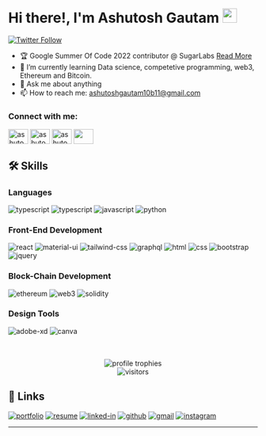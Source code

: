 # Hi there!, I'm Ashutosh Gautam <img src="https://media.giphy.com/media/hvRJCLFzcasrR4ia7z/giphy.gif" width="29px" height="29px">


[![Twitter Follow](https://img.shields.io/twitter/follow/ashutoshhgautam?color=1DA1F2&logo=twitter&style=for-the-badge)](https://twitter.com/intent/follow?original_referer=https%3A%2F%2Fgithub.com%2FTraitor000&screen_name=ashutoshhgautam)
 
- 🏆 Google Summer Of Code 2022 contributor @ SugarLabs [Read More](https://summerofcode.withgoogle.com/archive/2022/projects/oiE2yRSV) 
- 🌱 I’m currently learning Data science, competetive programming, web3, Ethereum and Bitcoin.
- 💬 Ask me about anything
- 📫 How to reach me: ashutoshgautam10b11@gmail.com


<h3 align="left">Connect with me:</h3>
<p align="left">
<a href="https://twitter.com/ashutoshhgautam" target="blank"><img align="center" src="https://raw.githubusercontent.com/rahuldkjain/github-profile-readme-generator/master/src/images/icons/Social/twitter.svg" alt="ashutoshhgautam" height="30" width="40" /></a>
<a href="https://linkedin.com/in/ashutosh-gautam-3747b3179" target="blank"><img align="center" src="https://raw.githubusercontent.com/rahuldkjain/github-profile-readme-generator/master/src/images/icons/Social/linked-in-alt.svg" alt="ashutosh-gautam" height="30" width="40" /></a>
<a href="https://www.instagram.com/ashutosh___gautam/" target="blank"><img align="center" src="https://raw.githubusercontent.com/rahuldkjain/github-profile-readme-generator/master/src/images/icons/Social/instagram.svg" alt="ashutosh___gautam" height="30" width="40" /></a>
 <a href="mailto:ashutoshgautam10b11@gmail.com" target="blank"><img align="center" src="https://upload.wikimedia.org/wikipedia/commons/7/7e/Gmail_icon_%282020%29.svg" height="30" width="40" /></a>
</p>

## 🛠️ Skills

### Languages

![typescript](https://img.shields.io/badge/C-3178C6?style=for-the-badge&logo=C&logoColor=white)
![typescript](https://img.shields.io/badge/c++-3178C6?style=for-the-badge&logo=c++&logoColor=white)
![javascript](https://img.shields.io/badge/JavaScript-323330?style=for-the-badge&logo=javascript&logoColor=F7DF1E)
![python](https://img.shields.io/badge/Python-3776AB?style=for-the-badge&logo=python&logoColor=white)

### Front-End Development

![react](https://img.shields.io/badge/React-20232A?style=for-the-badge&logo=react&logoColor=61DAFB)
![material-ui](https://img.shields.io/badge/Material_UI-0081CB?style=for-the-badge&logo=mui&logoColor=white)
![tailwind-css](https://img.shields.io/badge/tailwind_css-06B6D4?style=for-the-badge&logo=tailwind-css&logoColor=white)
![graphql](https://img.shields.io/badge/GraphQL-E434AA?style=for-the-badge&logo=graphql&logoColor=white)
![html](https://img.shields.io/badge/HTML5-E34F26?style=for-the-badge&logo=html5&logoColor=white)
![css](https://img.shields.io/badge/CSS3-1572B6?style=for-the-badge&logo=css3&logoColor=white)
![bootstrap](https://img.shields.io/badge/Bootstrap-563D7C?style=for-the-badge&logo=bootstrap&logoColor=white)
![jquery](https://img.shields.io/badge/jQuery-0769AD?style=for-the-badge&logo=jquery&logoColor=white)

### Block-Chain Development

![ethereum](https://img.shields.io/badge/Ethereum-3C3C3D?style=for-the-badge&logo=ethereum&logoColor=white)
![web3](https://img.shields.io/badge/Web_3-F16822?style=for-the-badge&logo=web3.js&logoColor=white)
![solidity](https://img.shields.io/badge/Solidity-363636?style=for-the-badge&logo=solidity&logoColor=white)

### Design Tools

![adobe-xd](https://img.shields.io/badge/adobe_xd-470137?style=for-the-badge&logo=adobe-xd&logoColor=white)
![canva](https://img.shields.io/badge/canva-00C4CC?style=for-the-badge&logo=canva&logoColor=white)

<br />
<br />
<div align="center">
    <img src="https://github-profile-trophy.vercel.app/?username=Traitor000&row=1&column=6&margin-h=8&theme=darkhub&count_private=true&margin-w=15&no-frame=true" alt="profile trophies" />
    <br />
<!--     <img src="https://github-readme-stats.vercel.app/api?username=Traitor000&show_icons=true&hide_border=true" alt="Ashutosh Gautam's GitHub Stats">
    <br /> -->
    <img src="https://visitor-badge.laobi.icu/badge?page_id=Traitor000.Traitor00" alt="visitors">
</div>

## 🔗 Links

[![portfolio](https://img.shields.io/badge/Portfolio-5340ff?style=for-the-badge&logo=Google-chrome&logoColor=white)](https://traitor000.github.io/Ashutosh-Gautam-Portfolio-/)
[![resume](https://img.shields.io/badge/Resume-4285F4?style=for-the-badge&logo=read-the-docs&logoColor=white)](https://drive.google.com/file/d/107u8v5y9zlkv1sVCEUO6Oqv4-u-sYtbx/view?usp=sharing)
[![linked-in](https://img.shields.io/badge/Linked_In-0077B5?style=for-the-badge&logo=LinkedIn&logoColor=white)](https://www.linkedin.com/in/ashutosh-gautam-3747b3179/)
[![github](https://img.shields.io/badge/GitHub-000000?style=for-the-badge&logo=GitHub&logoColor=white)](https://github.com/Traitor000)
[![gmail](https://img.shields.io/badge/Gmail-D14836?style=for-the-badge&logo=Gmail&logoColor=white)](mailto:ashutoshgautam10b11@gmail.com)
[![instagram](https://img.shields.io/badge/Instagram-E4405F?style=for-the-badge&logo=instagram&logoColor=white)](https://www.instagram.com/ashutosh___gautam/)

---
